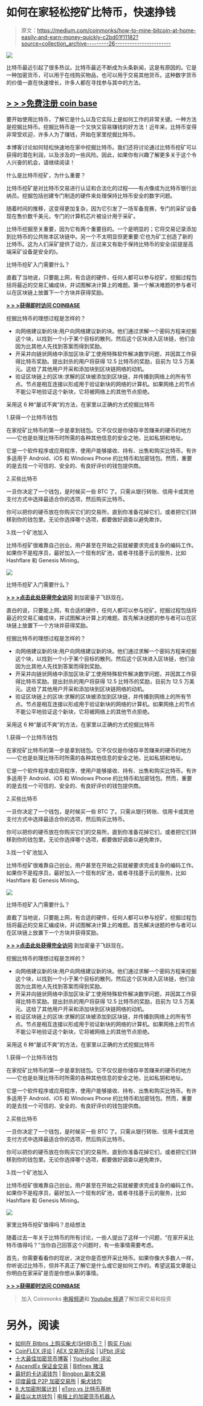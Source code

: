 # 如何在家轻松挖矿比特币，快速挣钱

> 原文：<https://medium.com/coinmonks/how-to-mine-bitcoin-at-home-easily-and-earn-money-quickly-c2bd01f11182?source=collection_archive---------26----------------------->

![](img/cfd42c896f25589ef01021ed3ae6ae11.png)

比特币最近引起了很多热议。比特币最近不断成为头条新闻，这是有原因的。它是一种加密货币，可以用于在线购买物品，也可以用于交易其他货币。这种数字货币的价值一直在快速增长，许多人都在寻找参与其中的方法。

## [**> > >免费注册 coin base**](https://yazing.com/deals/coinbase/DavidBrian)

要开始使用比特币，了解它是什么以及它实际上是如何工作的非常关键。一种方法是挖掘比特币。挖掘比特币是一个又快又容易赚钱的好方法！近年来，比特币变得非常受欢迎，许多人为了赚钱，开始在家里挖掘比特币。

本博客讨论如何轻松快速地在家中挖掘比特币。我们还将讨论通过比特币挖矿可以获得的潜在利润，以及涉及的一些风险。因此，如果你有兴趣了解更多关于这个令人兴奋的机会，请继续阅读！

什么是比特币挖矿，为什么重要？

比特币挖矿是对比特币交易进行认证和合法化的过程——有点像成为比特币银行出纳员。挖掘包括创建专门制造的硬件来处理保持比特币安全的数字问题。

随着时间的推移，这变得更加复杂，因为它引发了一场军备竞赛，专门的采矿设备现在售价数千美元，专门的计算机芯片被设计用于采矿。

比特币挖掘至关重要，因为它有两个重要目的。一个是明显的；它将交易记录添加到比特币的公共账本区块链中。另一个不太明显但更重要:它也为矿工创造了新的比特币。这为人们采矿提供了动力，反过来又有助于保持比特币的安全(前提是高端采矿设备是安全的)。

比特币挖矿入门需要什么？

直截了当地说，只要能上网，有合适的硬件，任何人都可以参与挖矿。挖掘过程包括将最近的交易汇编成块，并试图解决计算上的难题。第一个解决难题的参与者可以在区块链上放置下一个方块并获得奖励。

[**> > >获得即时访问 COINBASE**](https://yazing.com/deals/coinbase/DavidBrian)

挖掘比特币的理想过程是怎样的？

*   向网络建议新的块:用户向网络建议新的块。他们通过求解一个密码方程来挖掘这个块，以找到一个小于某个目标的散列。然后这个区块进入区块链，他们会因为比其他人先找到答案而得到奖励。
*   开采并向链状网络中添加区块:矿工使用特殊软件解决数学问题，并因其工作获得比特币奖励。提出封杀的用户将获得 12.5 比特币的奖励，目前为 12.5 万美元。这给了其他用户开采和添加块到区块链网络的动机。
*   验证区块链上的区块:求解的区块被添加到区块链，并传播到网络上的所有节点。节点是相互连接以形成用于验证新块的网络的计算机。如果网络上的节点不能公平地验证这个新块，它将被网络上的其他节点拒绝。

采用这 6 种“屡试不爽”的方法，在家里以正确的方式挖掘比特币

1.获得一个比特币钱包

在家挖矿比特币的第一步是拿到钱包。它不仅仅是你储存辛苦赚来的硬币的地方——它也是处理比特币时所需的各种其他信息的安全之地，比如私钥和地址。

它是一个软件程序或应用程序，使用户能够接收、持有、出售和购买比特币。有许多适用于 Android、iOS 和 Windows Phone 的比特币和加密钱包。然而，重要的是去找一个可信的、安全的、有良好评价的钱包提供商。

2.买些比特币

一旦你决定了一个钱包，是时候买一些 BTC 了。只需从银行转账、信用卡或其他支付方式中选择最适合你的选项，然后购买比特币。

你可以把你的硬币放在你购买它们的交易所，直到你准备花掉它们，或者把它们转移到你的钱包里。无论你选择哪个选项，都要做好调查以避免欺诈。

3.找一个矿池加入

比特币挖矿很难靠自己创业。用户甚至在开始之前就被要求完成复杂的编码工作。如果你不是程序员，最好加入一个现有的矿池，或者寻找基于云的服务，比如 Hashflare 和 Genesis Mining。

![](img/cf94efaee55b8d4c1e9954b79c8e9e6e.png)

比特币挖矿入门需要什么？

[**> > >点击此处获得完全访问**](https://www.digistore24.com/redir/325658/Rasmi22/) 到加密量子飞跃现在。

直白的说，只要能上网，有合适的硬件，任何人都可以参与挖矿。挖掘过程包括将最近的交易汇编成块，并试图解决计算上的难题。首先解决谜题的参与者可以在区块链上放置下一个方块并获得奖励。

挖掘比特币的理想过程是怎样的？

*   向网络建议新的块:用户向网络建议新的块。他们通过求解一个密码方程来挖掘这个块，以找到一个小于某个目标的散列。然后这个区块进入区块链，他们会因为比其他人先找到答案而得到奖励。
*   开采并向链状网络中添加区块:矿工使用特殊软件解决数学问题，并因其工作获得比特币奖励。提出封杀的用户将获得 12.5 比特币的奖励，目前为 12.5 万美元。这给了其他用户开采和添加块到区块链网络的动机。
*   验证区块链上的区块:求解的区块被添加到区块链，并传播到网络上的所有节点。节点是相互连接以形成用于验证新块的网络的计算机。如果网络上的节点不能公平地验证这个新块，它将被网络上的其他节点拒绝。

采用这 6 种“屡试不爽”的方法，在家里以正确的方式挖掘比特币

1.获得一个比特币钱包

在家挖矿比特币的第一步是拿到钱包。它不仅仅是你储存辛苦赚来的硬币的地方——它也是处理比特币时所需的各种其他信息的安全之地，比如私钥和地址。

它是一个软件程序或应用程序，使用户能够接收、持有、出售和购买比特币。有许多适用于 Android、iOS 和 Windows Phone 的比特币和加密钱包。然而，重要的是去找一个可信的、安全的、有良好评价的钱包提供商。

2.买些比特币

一旦你决定了一个钱包，是时候买一些 BTC 了。只需从银行转账、信用卡或其他支付方式中选择最适合你的选项，然后购买比特币。

你可以把你的硬币放在你购买它们的交易所，直到你准备花掉它们，或者把它们转移到你的钱包里。无论你选择哪个选项，都要做好调查以避免欺诈。

3.找一个矿池加入

比特币挖矿很难靠自己创业。用户甚至在开始之前就被要求完成复杂的编码工作。如果你不是程序员，最好加入一个现有的矿池，或者寻找基于云的服务，比如 Hashflare 和 Genesis Mining。

![](img/3d19a41536762f182523dd1380246825.png)

比特币挖矿入门需要什么？

直截了当地说，只要能上网，有合适的硬件，任何人都可以参与挖矿。挖掘过程包括将最近的交易汇编成块，并试图解决计算上的难题。首先解决谜题的参与者可以在区块链上放置下一个方块并获得奖励。

[**> > >点击此处获得完全访问**](https://www.digistore24.com/redir/325658/Rasmi22/) 到加密量子飞跃现在。

挖掘比特币的理想过程是怎样的？

*   向网络建议新的块:用户向网络建议新的块。他们通过求解一个密码方程来挖掘这个块，以找到一个小于某个目标的散列。然后这个区块进入区块链，他们会因为比其他人先找到答案而得到奖励。
*   开采并向链状网络中添加区块:矿工使用特殊软件解决数学问题，并因其工作获得比特币奖励。提出封杀的用户将获得 12.5 比特币的奖励，目前为 12.5 万美元。这给了其他用户开采和添加块到区块链网络的动机。
*   验证区块链上的区块:求解的区块被添加到区块链，并传播到网络上的所有节点。节点是相互连接以形成用于验证新块的网络的计算机。如果网络上的节点不能公平地验证这个新块，它将被网络上的其他节点拒绝。

采用这 6 种“屡试不爽”的方法，在家里以正确的方式挖掘比特币

1.获得一个比特币钱包

在家挖矿比特币的第一步是拿到钱包。它不仅仅是你储存辛苦赚来的硬币的地方——它也是处理比特币时所需的各种其他信息的安全之地，比如私钥和地址。

它是一个软件程序或应用程序，使用户能够接收、持有、出售和购买比特币。有许多适用于 Android、iOS 和 Windows Phone 的比特币和加密钱包。然而，重要的是去找一个可信的、安全的、有良好评价的钱包提供商。

2.买些比特币

一旦你决定了一个钱包，是时候买一些 BTC 了。只需从银行转账、信用卡或其他支付方式中选择最适合你的选项，然后购买比特币。

你可以把你的硬币放在你购买它们的交易所，直到你准备花掉它们，或者把它们转移到你的钱包里。无论你选择哪个选项，都要做好调查以避免欺诈。

3.找一个矿池加入

比特币挖矿很难靠自己创业。用户甚至在开始之前就被要求完成复杂的编码工作。如果你不是程序员，最好加入一个现有的矿池，或者寻找基于云的服务，比如 Hashflare 和 Genesis Mining。

![](img/169720cd0ef786d72e23fa519a5b8b45.png)

家里比特币挖矿值得吗？总结想法

随着过去一年关于比特币的所有讨论，一些人提出了这样一个问题，“在家开采比特币值得吗？”当你自己回答这个问题时，有一些事情需要考虑。

首先，你需要看看你的现状，决定你是否想开采比特币。如果你像大多数人一样，你听说过比特币，但并不真正了解它是什么或它是如何工作的。希望这篇文章能让你明白在家采矿是否是你想从事的事情。

[**> > >获得即时访问 COINBASE**](https://yazing.com/deals/coinbase/DavidBrian)

> 加入 Coinmonks [电报频道](https://t.me/coincodecap)和 [Youtube 频道](https://www.youtube.com/c/coinmonks/videos)了解加密交易和投资

# 另外，阅读

*   [如何在 Bitbns 上购买柴犬(SHIB)币？](https://coincodecap.com/buy-shiba-bitbns) | [购买 Floki](https://coincodecap.com/buy-floki-inu-token)
*   [CoinFLEX 评论](https://coincodecap.com/coinflex-review) | [AEX 交易所评论](https://coincodecap.com/aex-exchange-review) | [UPbit 评论](https://coincodecap.com/upbit-review)
*   [十大最佳加密货币博客](https://coincodecap.com/best-cryptocurrency-blogs) | [YouHodler 评论](https://coincodecap.com/youhodler-review)
*   [AscendEx 保证金交易](https://coincodecap.com/ascendex-margin-trading) | [Bitfinex 赌注](https://coincodecap.com/bitfinex-staking)
*   [最好的卡达诺钱包](https://coincodecap.com/best-cardano-wallets) | [Bingbon 副本交易](https://coincodecap.com/bingbon-copy-trading)
*   [印度最佳 P2P 加密交易所](https://coincodecap.com/p2p-crypto-exchanges-in-india) | [柴犬钱包](https://coincodecap.com/baby-shiba-inu-wallets)
*   [8 大加密附属计划](https://coincodecap.com/crypto-affiliate-programs) | [eToro vs 比特币基地](https://coincodecap.com/etoro-vs-coinbase)
*   [最佳以太坊钱包](https://coincodecap.com/best-ethereum-wallets) | [电报上的加密货币机器人](https://coincodecap.com/telegram-crypto-bots)